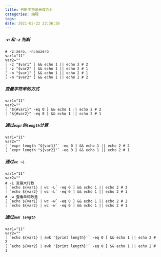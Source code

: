 ```yaml
---
title: 判断字符串长度为0
categories: 编程
tags:
date: 2021-02-22 23:36:36
---
```


##### -n 和 -z 判断
``` shell
# -z:zero, -n:nozero
var1="11"
var2=""
[ -z "$var1" ] && echo 1 || echo 2 # 2
[ -z "$var2" ] && echo 1 || echo 2 # 1
[ -n "$var1" ] && echo 1 || echo 2 # 1
[ -n "$var2" ] && echo 1 || echo 2 # 2
```

##### 变量字符串的方式
``` shell
var1="11"
var2=""
[ "${#var1}" -eq 0 ] && echo 1 || echo 2 # 2
[ "${#var2}" -eq 0 ] && echo 1 || echo 2 # 1
```

##### 通过`expr`的`length`计算
``` shell
var1="11"
var2=""
[ `expr length "${var1}"` -eq 0 ] && echo 1 || echo 2 # 2
[ `expr length "${var2}"` -eq 0 ] && echo 1 || echo 2 # 1
```

##### 通过`wc -L`
``` shell
var1="11"
var2=""
# -L 查最大行数
[ `echo ${var1} | wc -L` -eq 0 ] && echo 1 || echo 2 # 2
[ `echo ${var2} | wc -L` -eq 0 ] && echo 1 || echo 2 # 1
# -w 查看单词数量
[ `echo ${var1} | wc -w` -eq 0 ] && echo 1 || echo 2 # 2
[ `echo ${var2} | wc -w` -eq 0 ] && echo 1 || echo 2 # 1
```

##### 通过`awk length`
``` shell
var1="11"
var2=""
[ `echo ${var1} | awk '{print length}'` -eq 0 ] && echo 1 || echo 2 # 2
[ `echo ${var2} | awk '{print length}'` -eq 0 ] && echo 1 || echo 2 # 1

```
